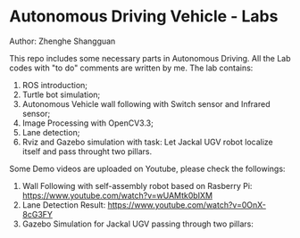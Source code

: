 # Autonomous Driving Vehicle - Labs
Author: Zhenghe Shangguan

This repo includes some necessary parts in Autonomous Driving. All the Lab codes with "to do" comments are written by me.
The lab contains: 
1. ROS introduction;
2. Turtle bot simulation;
3. Autonomous Vehicle wall following with Switch sensor and Infrared sensor;
4. Image Processing with OpenCV3.3;
5. Lane detection;
6. Rviz and Gazebo simulation with task: Let Jackal UGV robot localize itself and pass throught two pillars.

Some Demo videos are uploaded on Youtube, please check the followings:
1. Wall Following with self-assembly robot based on Rasberry Pi: https://www.youtube.com/watch?v=wUAMtk0bIXM 
2. Lane Detection Result: https://www.youtube.com/watch?v=0OnX-8cG3FY 
3. Gazebo Simulation for Jackal UGV passing through two pillars: 
